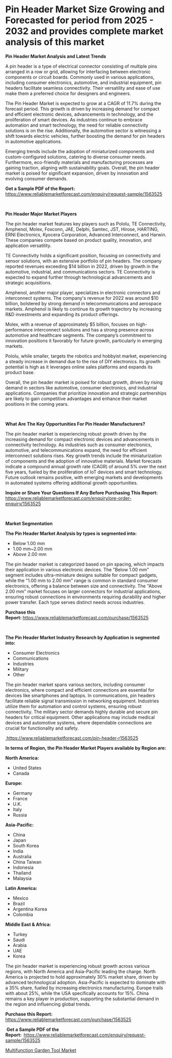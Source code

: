 <p><h1>Pin Header Market Size Growing and Forecasted for period from 2025 - 2032 and provides complete market analysis of this market</h1></p><p><strong>Pin Header Market Analysis and Latest Trends</strong></p>
<p><p>A pin header is a type of electrical connector consisting of multiple pins arranged in a row or grid, allowing for interfacing between electronic components or circuit boards. Commonly used in various applications, including consumer electronics, automotive, and industrial equipment, pin headers facilitate seamless connectivity. Their versatility and ease of use make them a preferred choice for designers and engineers.</p><p>The Pin Header Market is expected to grow at a CAGR of 11.7% during the forecast period. This growth is driven by increasing demand for compact and efficient electronic devices, advancements in technology, and the proliferation of smart devices. As industries continue to embrace automation and smart technology, the need for reliable connectivity solutions is on the rise. Additionally, the automotive sector is witnessing a shift towards electric vehicles, further boosting the demand for pin headers in automotive applications. </p><p>Emerging trends include the adoption of miniaturized components and custom-configured solutions, catering to diverse consumer needs. Furthermore, eco-friendly materials and manufacturing processes are gaining traction, aligning with sustainability goals. Overall, the pin header market is poised for significant expansion, driven by innovation and evolving consumer demands.</p></p>
<p><strong>Get a Sample PDF of the Report:&nbsp;</strong> <a href="https://www.reliablemarketforecast.com/enquiry/request-sample/1563525?utm_campaign=2294&utm_medium=2&utm_source=Github&utm_content=ia&utm_term=11042025&utm_id=pin-header">https://www.reliablemarketforecast.com/enquiry/request-sample/1563525</a></p>
<p>&nbsp;</p>
<p><strong>Pin Header Major Market Players</strong></p>
<p><p>The pin header market features key players such as Pololu, TE Connectivity, Amphenol, Molex, Foxconn, JAE, Delphi, Samtec, JST, Hirose, HARTING, ERNI Electronics, Kyocera Corporation, Advanced Interconnect, and Harwin. These companies compete based on product quality, innovation, and application versatility.</p><p>TE Connectivity holds a significant position, focusing on connectivity and sensor solutions, with an extensive portfolio of pin headers. The company reported revenues exceeding $14 billion in 2022, driven by growth in the automotive, industrial, and communications sectors. TE Connectivity is expected to expand further through technological advancements and strategic acquisitions.</p><p>Amphenol, another major player, specializes in electronic connectors and interconnect systems. The company's revenue for 2022 was around $10 billion, bolstered by strong demand in telecommunications and aerospace markets. Amphenol is likely to continue its growth trajectory by increasing R&D investments and expanding its product offerings.</p><p>Molex, with a revenue of approximately $5 billion, focuses on high-performance interconnect solutions and has a strong presence across automotive and healthcare segments. The company’s commitment to innovation positions it favorably for future growth, particularly in emerging markets.</p><p>Pololu, while smaller, targets the robotics and hobbyist market, experiencing a steady increase in demand due to the rise of DIY electronics. Its growth potential is high as it leverages online sales platforms and expands its product base.</p><p>Overall, the pin header market is poised for robust growth, driven by rising demand in sectors like automotive, consumer electronics, and industrial applications. Companies that prioritize innovation and strategic partnerships are likely to gain competitive advantages and enhance their market positions in the coming years.</p></p>
<p>&nbsp;</p>
<p><strong>What Are The Key Opportunities For Pin Header Manufacturers?</strong></p>
<p><p>The pin header market is experiencing robust growth driven by the increasing demand for compact electronic devices and advancements in connectivity technology. As industries such as consumer electronics, automotive, and telecommunications expand, the need for efficient interconnect solutions rises. Key growth trends include the miniaturization of components and the adoption of innovative materials. Market forecasts indicate a compound annual growth rate (CAGR) of around 5% over the next five years, fueled by the proliferation of IoT devices and smart technology. Future outlook remains positive, with emerging markets and developments in automated systems offering additional growth opportunities.</p></p>
<p><strong>Inquire or Share Your Questions If Any Before Purchasing This Report:</strong> <a href="https://www.reliablemarketforecast.com/enquiry/pre-order-enquiry/1563525?utm_campaign=2294&utm_medium=2&utm_source=Github&utm_content=ia&utm_term=11042025&utm_id=pin-header">https://www.reliablemarketforecast.com/enquiry/pre-order-enquiry/1563525</a></p>
<p>&nbsp;</p>
<p><strong>Market Segmentation</strong></p>
<p><strong>The Pin Header Market Analysis by types is segmented into:</strong></p>
<p><ul><li>Below 1.00 mm</li><li>1.00 mm~2.00 mm</li><li>Above 2.00 mm</li></ul></p>
<p><p>The pin header market is categorized based on pin spacing, which impacts their application in various electronic devices. The "Below 1.00 mm" segment includes ultra-miniature designs suitable for compact gadgets, while the "1.00 mm to 2.00 mm" range is common in standard consumer electronics, offering a balance between size and connectivity. The "Above 2.00 mm" market focuses on larger connectors for industrial applications, ensuring robust connections in environments requiring durability and higher power transfer. Each type serves distinct needs across industries.</p></p>
<p><strong>Purchase this Report:&nbsp;</strong><a href="https://www.reliablemarketforecast.com/purchase/1563525?utm_campaign=2294&utm_medium=2&utm_source=Github&utm_content=ia&utm_term=11042025&utm_id=pin-header">https://www.reliablemarketforecast.com/purchase/1563525</a></p>
<p>&nbsp;</p>
<p><strong>The Pin Header Market Industry Research by Application is segmented into:</strong></p>
<p><ul><li>Consumer Electronics</li><li>Communications</li><li>Industries</li><li>Military</li><li>Other</li></ul></p>
<p><p>The pin header market spans various sectors, including consumer electronics, where compact and efficient connections are essential for devices like smartphones and laptops. In communications, pin headers facilitate reliable signal transmission in networking equipment. Industries utilize them for automation and control systems, ensuring robust connectivity. The military sector demands highly durable and secure pin headers for critical equipment. Other applications may include medical devices and automotive systems, where dependable connections are crucial for functionality and safety.</p></p>
<p><a href="https://www.reliablemarketforecast.com/pin-header-r1563525?utm_campaign=2294&utm_medium=2&utm_source=Github&utm_content=ia&utm_term=11042025&utm_id=pin-header">&nbsp;https://www.reliablemarketforecast.com/pin-header-r1563525</a></p>
<p><strong>In terms of Region, the Pin Header Market Players available by Region are:</strong></p>
<p>
    <p> <strong> North America: </strong>
        <ul>
            <li>United States</li>
            <li>Canada</li>
        </ul>
        </p> 
    <p> <strong> Europe: </strong>
        <ul>
            <li>Germany</li>
            <li>France</li>
            <li>U.K.</li>
            <li>Italy</li>
            <li>Russia</li>
        </ul>
        </p> 
    <p> <strong> Asia-Pacific: </strong>
        <ul>
            <li>China</li>
            <li>Japan</li>
            <li>South Korea</li>
            <li>India</li>
            <li>Australia</li>
            <li>China Taiwan</li>
            <li>Indonesia</li>
            <li>Thailand</li>
            <li>Malaysia</li>
        </ul>
        </p> 
    <p> <strong> Latin America: </strong>
        <ul>
            <li>Mexico</li>
            <li>Brazil</li>
            <li>Argentina Korea</li>
            <li>Colombia</li>
        </ul>
        </p> 
    <p> <strong> Middle East & Africa: </strong>
        <ul>
            <li>Turkey</li>
            <li>Saudi</li>
            <li>Arabia</li>
            <li>UAE</li>
            <li>Korea</li>
        </ul>
    </p>
    </p>
<p><p>The pin header market is experiencing robust growth across various regions, with North America and Asia-Pacific leading the charge. North America is projected to hold approximately 30% market share, driven by advanced technological adoption. Asia-Pacific is expected to dominate with a 35% share, fueled by increasing electronics manufacturing. Europe trails with about 25%, while the USA specifically accounts for 15%. China remains a key player in production, supporting the substantial demand in the region and influencing global trends.</p></p>
<p><strong>Purchase this Report: </strong><a href="https://www.reliablemarketforecast.com/purchase/1563525?utm_campaign=2294&utm_medium=2&utm_source=Github&utm_content=ia&utm_term=11042025&utm_id=pin-header">https://www.reliablemarketforecast.com/purchase/1563525</a></p>
<p>&nbsp;<strong>Get a Sample PDF of the Report:&nbsp;&nbsp;</strong><a href="https://www.reliablemarketforecast.com/enquiry/request-sample/1563525?utm_campaign=2294&utm_medium=2&utm_source=Github&utm_content=ia&utm_term=11042025&utm_id=pin-header">https://www.reliablemarketforecast.com/enquiry/request-sample/1563525</a></p>
<p><strong></strong></p>
<p><p><a href="https://github.com/prantoblouin/Market-Research-Report-List-1/blob/main/multifunction-garden-tool-market.md?utm_campaign=2294&utm_medium=2&utm_source=Github&utm_content=ia&utm_term=11042025&utm_id=pin-header">Multifunction Garden Tool Market</a></p></p>